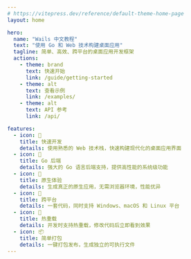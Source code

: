 ```yaml
---
# https://vitepress.dev/reference/default-theme-home-page
layout: home

hero:
  name: "Wails 中文教程"
  text: "使用 Go 和 Web 技术构建桌面应用"
  tagline: 简单、高效、跨平台的桌面应用开发框架
  actions:
    - theme: brand
      text: 快速开始
      link: /guide/getting-started
    - theme: alt
      text: 查看示例
      link: /examples/
    - theme: alt
      text: API 参考
      link: /api/

features:
  - icon: 🚀
    title: 快速开发
    details: 使用熟悉的 Web 技术栈，快速构建现代化的桌面应用界面
  - icon: 🔧
    title: Go 后端
    details: 强大的 Go 语言后端支持，提供高性能的系统级功能
  - icon: 🎨
    title: 原生体验
    details: 生成真正的原生应用，无需浏览器环境，性能优异
  - icon: 📱
    title: 跨平台
    details: 一套代码，同时支持 Windows、macOS 和 Linux 平台
  - icon: 🔌
    title: 热重载
    details: 开发时支持热重载，修改代码后立即看到效果
  - icon: 📦
    title: 简单打包
    details: 一键打包发布，生成独立的可执行文件
---
```


